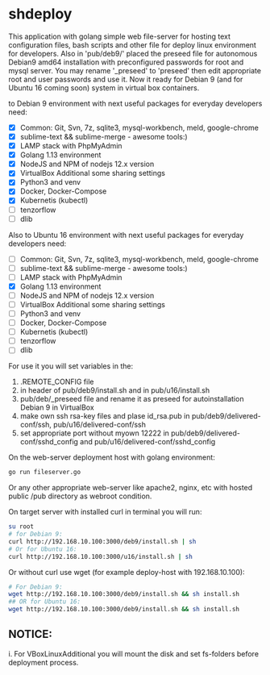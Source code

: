 shdeploy
========

This application with golang simple web file-server for hosting text configuration files, bash scripts and other file for deploy linux environment for developers. Also in 'pub/deb9/' placed the preseed file for autonomous Debian9 amd64 installation with preconfigured passwords for root and mysql server. You may rename '_preseed' to 'preseed' then edit appropriate root and user passwords and use it. 
Now it ready for Debian 9 (and for Ubuntu 16 coming soon) system in virtual box containers. 

to Debian 9 environment with next useful packages for everyday developers need: 
- [x] Common: Git, Svn, 7z, sqlite3, mysql-workbench, meld, google-chrome
- [X] sublime-text && sublime-merge - awesome tools:)
- [x] LAMP stack with PhpMyAdmin
- [x] Golang 1.13 environment
- [x] NodeJS and NPM of nodejs 12.x version
- [x] VirtualBox Additional some sharing settings
- [x] Python3 and venv
- [x] Docker, Docker-Compose
- [x] Kubernetis (kubectl)
- [ ] tenzorflow 
- [ ] dlib

Also to Ubuntu 16 environment with next useful packages for everyday developers need: 
- [ ] Common: Git, Svn, 7z, sqlite3, mysql-workbench, meld, google-chrome
- [ ] sublime-text && sublime-merge - awesome tools:)
- [ ] LAMP stack with PhpMyAdmin
- [x] Golang 1.13 environment
- [ ] NodeJS and NPM of nodejs 12.x version
- [ ] VirtualBox Additional some sharing settings
- [ ] Python3 and venv
- [ ] Docker, Docker-Compose
- [ ] Kubernetis (kubectl)
- [ ] tenzorflow 
- [ ] dlib

For use it you will set variables in the:

 1) .REMOTE_CONFIG file
 2) in header of pub/deb9/install.sh and in pub/u16/install.sh
 3) pub/deb/_preseed file and rename it as preseed for autoinstallation Debian 9 in VirtualBox
 4) make own ssh rsa-key files and plase id_rsa.pub in pub/deb9/delivered-conf/ssh, pub/u16/delivered-conf/ssh
 5) set appropriate port without myown 12222 in pub/deb9/delivered-conf/sshd_config and pub/u16/delivered-conf/sshd_config

On the web-server deployment host with golang environment:

 ```bash
 go run fileserver.go
```
Or any other appropriate web-server like apache2, nginx, etc with hosted public /pub directory as webroot condition.

On target server with installed curl in terminal you will run:

```bash
su root
# for Debian 9:
curl http://192.168.10.100:3000/deb9/install.sh | sh
# Or for Ubuntu 16:
curl http://192.168.10.100:3000/u16/install.sh | sh
```

Or without curl use wget (for example deploy-host with 192.168.10.100):

```bash
# For Debian 9:
wget http://192.168.10.100:3000/deb9/install.sh && sh install.sh
## OR for Ubuntu 16:
wget http://192.168.10.100:3000/deb9/install.sh && sh install.sh
```

NOTICE: 
-------
i. For VBoxLinuxAdditional you will mount the disk and set fs-folders before deployment process.
